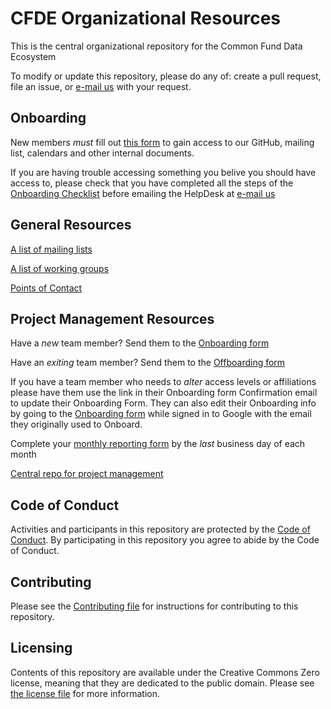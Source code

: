 # CFDE Organizational Resources

This is the central organizational repository for the Common Fund Data Ecosystem

To modify or update this repository, please do any of: create a pull
request, file an issue, or [e-mail us](mailto:autohelp+int+851+6545985337373134556@CFDE.groups.io) with your
request.

## Onboarding

New members *must* fill out [this form](https://forms.gle/H3ThBxzYYHdauaKJ8) to gain access to our 
GitHub, mailing list, calendars and other internal documents.

If you are having trouble accessing something you belive you should have access to, please check
that you have completed all the steps of the [Onboarding Checklist](OnboardingChecklist.md) before 
emailing the HelpDesk at [e-mail us](mailto:autohelp+int+851+6545985337373134556@CFDE.groups.io)

## General Resources

[A list of mailing lists](MailingLists.md)

[A list of working groups](WorkingGroups.md)

[Points of Contact](PointsOfContact.md)

## Project Management Resources

Have a *new* team member? Send them to the [Onboarding form](https://forms.gle/H3ThBxzYYHdauaKJ8)

Have an *exiting* team member? Send them to the [Offboarding form](https://forms.gle/TQMmwvSGaDCFuVXP9)

If you have a team member who needs to *alter* access levels or affiliations please have them use the link in their Onboarding form Confirmation email to update their Onboarding Form. They can also edit their Onboarding info by going to the [Onboarding form](https://forms.gle/H3ThBxzYYHdauaKJ8) while signed in to Google with the email they originally used to Onboard.

Complete your [monthly reporting form](MonthlyReporting.md) by the *last* business day of each month

[Central repo for project
management](https://github.com/nih-cfde/project-management/)

## Code of Conduct

Activities and participants in this repository are protected by the
[Code of Conduct](./CodeOfConduct.md). By participating in this
repository you agree to abide by the Code of Conduct.

## Contributing

Please see the [Contributing file](./CONTRIBUTING.md) for instructions
for contributing to this repository.

## Licensing

Contents of this repository are available under the Creative Commons
Zero license, meaning that they are dedicated to the public domain.
Please see [the license file](./License.md) for more information.
